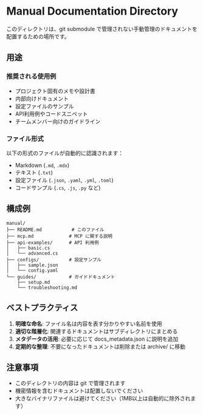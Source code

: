 # Manual Documentation Directory

このディレクトリは、git submodule で管理されない手動管理のドキュメントを配置するための場所です。

## 用途

### 推奨される使用例
- プロジェクト固有のメモや設計書
- 内部向けドキュメント
- 設定ファイルのサンプル
- API利用例やコードスニペット
- チームメンバー向けのガイドライン

### ファイル形式
以下の形式のファイルが自動的に認識されます：
- Markdown (`.md`, `.mdx`)
- テキスト (`.txt`)
- 設定ファイル (`.json`, `.yaml`, `.yml`, `.toml`)
- コードサンプル (`.cs`, `.js`, `.py` など)

## 構成例

```
manual/
├── README.md           # このファイル
├── mcp.md             # MCP に関する説明
├── api-examples/      # API 利用例
│   ├── basic.cs
│   └── advanced.cs
├── configs/           # 設定サンプル
│   ├── sample.json
│   └── config.yaml
└── guides/            # ガイドドキュメント
    ├── setup.md
    └── troubleshooting.md
```

## ベストプラクティス

1. **明確な命名**: ファイル名は内容を表す分かりやすい名前を使用
2. **適切な階層化**: 関連するドキュメントはサブディレクトリにまとめる
3. **メタデータの活用**: 必要に応じて docs_metadata.json に説明を追加
4. **定期的な整理**: 不要になったドキュメントは削除または archive/ に移動

## 注意事項

- このディレクトリの内容は git で管理されます
- 機密情報を含むドキュメントは配置しないでください
- 大きなバイナリファイルは避けてください（1MB以上は自動的に除外されます）